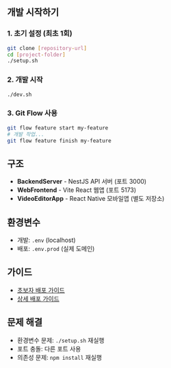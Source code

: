 

##  개발 시작하기

### 1. 초기 설정 (최초 1회)

```bash
git clone [repository-url]
cd [project-folder]
./setup.sh
```

### 2. 개발 시작

```bash
./dev.sh
```

### 3. Git Flow 사용

```bash
git flow feature start my-feature
# 개발 작업...
git flow feature finish my-feature
```

## 구조

- **BackendServer** - NestJS API 서버 (포트 3000)
- **WebFrontend** - Vite React 웹앱 (포트 5173)
- **VideoEditorApp** - React Native 모바일앱 (별도 저장소)

## 환경변수

- 개발: `.env` (localhost)
- 배포: `.env.prod` (실제 도메인)

## 가이드

- [초보자 배포 가이드](DEPLOYMENT-SIMPLE.md)
- [상세 배포 가이드](DEPLOYMENT.md)

## 문제 해결

- 환경변수 문제: `./setup.sh` 재실행
- 포트 충돌: 다른 포트 사용
- 의존성 문제: `npm install` 재실행
